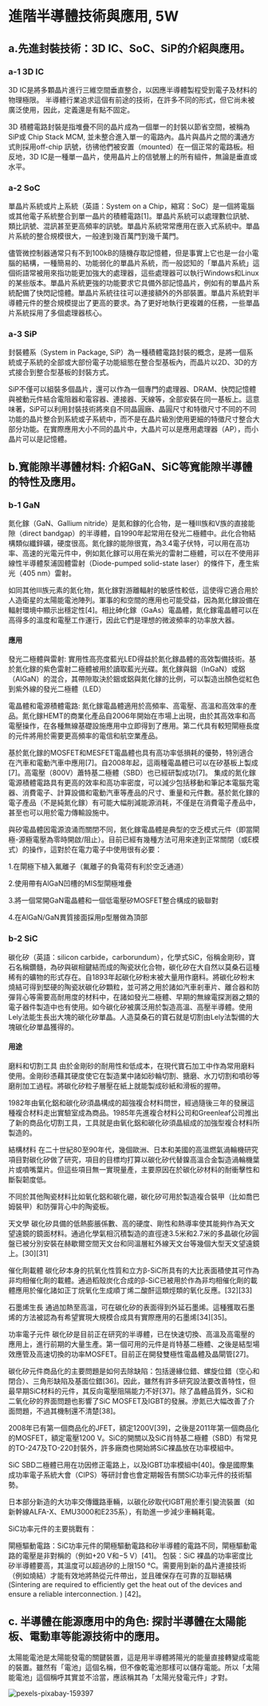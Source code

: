 # 進階半導體技術與應用, 5W 

## a.先進封裝技術：3D IC、SoC、SiP的介紹與應用。 
### a-1 3D IC
3D IC是將多顆晶片進行三維空間垂直整合，以因應半導體製程受到電子及材料的物理極限。 半導體行業追求這個有前途的技術，在許多不同的形式，但它尚未被廣泛使用，因此，定義還是有點不固定。

3D 積體電路封裝是指堆疊不同的晶片成為一個單一的封裝以節省空間，被稱為SiP或 Chip Stack MCM, 並未整合進入單一的電路內。晶片與晶片之間的溝通方式則採用off-chip 訊號，彷彿他們被安置（mounted）在一個正常的電路板。相反地，3D IC是一種單一晶片，使用晶片上的信號層上的所有組件，無論是垂直或水平。

### a-2 SoC
單晶片系統或片上系統（英語：System on a Chip，縮寫：SoC）是一個將電腦或其他電子系統整合到單一晶片的積體電路[1]。單晶片系統可以處理數位訊號、類比訊號、混訊甚至更高頻率的訊號。單晶片系統常常應用在嵌入式系統中。單晶片系統的整合規模很大，一般達到幾百萬門到幾千萬門。

儘管微控制器通常只有不到100kB的隨機存取記憶體，但是事實上它也是一台小電腦的結構，一種簡易的、功能弱化的單晶片系統，而一般認知的「單晶片系統」這個術語常被用來指功能更加強大的處理器，這些處理器可以執行Windows和Linux的某些版本。單晶片系統更強的功能要求它具備外部記憶晶片，例如有的單晶片系統配備了快閃記憶體。單晶片系統往往可以連接額外的外部裝置。單晶片系統對半導體元件的整合規模提出了更高的要求。為了更好地執行更複雜的任務，一些單晶片系統採用了多個處理器核心。

### a-3 SiP
封裝體系（System in Package, SiP）為一種積體電路封裝的概念，是將一個系統或子系統的全部或大部份電子功能組態在整合型基板內，而晶片以2D、3D的方式接合到整合型基板的封裝方式。

SiP不僅可以組裝多個晶片，還可以作為一個專門的處理器、DRAM、快閃記憶體與被動元件結合電阻器和電容器、連接器、天線等，全部安裝在同一基板上。這意味著，SiP可以利用封裝技術將來自不同晶圓廠、晶圓尺寸和特徵尺寸不同的不同功能的晶片整合到系統或子系統中，而不是在晶片級別使用更細的特徵尺寸整合大部分功能。在實際應用大小不同的晶片中，大晶片可以是應用處理器（AP），而小晶片可以是記憶體。

## b.寬能隙半導體材料: 介紹GaN、SiC等寬能隙半導體的特性及應用。
### b-1 GaN 
氮化鎵（GaN、Gallium nitride）是氮和鎵的化合物，是一種III族和V族的直接能隙（direct bandgap）的半導體，自1990年起常用在發光二極體中。此化合物結構類似纖鋅礦，硬度很高。氮化鎵的能隙很寬，為3.4電子伏特，可以用在高功率、高速的光電元件中，例如氮化鎵可以用在紫光的雷射二極體，可以在不使用非線性半導體泵浦固體雷射（Diode-pumped solid-state laser）的條件下，產生紫光（405 nm）雷射。

如同其他III族元素的氮化物，氮化鎵對游離輻射的敏感性較低，這使得它適合用於人造衛星的太陽能電池陣列。軍事的和空間的應用也可能受益，因為氮化鎵設備在輻射環境中顯示出穩定性[4]。相比砷化鎵（GaAs）電晶體，氮化鎵電晶體可以在高得多的溫度和電壓工作運行，因此它們是理想的微波頻率的功率放大器。
#### 應用
發光二極體與雷射:
實用性高亮度藍光LED得益於氮化鎵晶體的高效製備技術。基於氮化鎵的紫色雷射二極體被用於讀取藍光光碟。氮化鎵與銦（InGaN）或鋁（AlGaN）的混合，其帶隙取決於銦或鋁與氮化鎵的比例，可以製造出顏色從紅色到紫外線的發光二極體（LED）

電晶體和電源積體電路:
氮化鎵電晶體適用於高頻率、高電壓、高溫和高效率的產品。氮化鎵HEMT的商業化產品自2006年開始在市場上出現，由於其高效率和高電壓操作，在各種無線基礎設施應用中立即得到了應用。第二代具有較短閘極長度的元件將用於需要更高頻率的電信和航空業產品。

基於氮化鎵的MOSFET和MESFET電晶體也具有高功率低損耗的優勢，特別適合在汽車和電動汽車中應用[7]。自2008年起，這兩種電晶體已可以在矽基板上製成[7]。高電壓（800V）蕭特基二極體（SBD）也已經研製成功[7]。
集成的氮化鎵電源積體電路具有更高的效率和高功率密度，可以減少包括移動和筆記本電腦充電器、消費電子、計算設備和電動汽車等產品的尺寸、重量和元件數。基於氮化鎵的電子產品（不是純氮化鎵）有可能大幅削減能源消耗，不僅是在消費電子產品中，甚至也可以用於電力傳輸設施中。

與矽電晶體因電源浪涌而關閉不同，氮化鎵電晶體是典型的空乏模式元件（即當閘極-源極電壓為零時開啟/阻止）。目前已經有幾種方法可用來達到正常關閉（或E模式）的操作，這對於在電力電子中使用很有必要：

1.在閘極下植入氟離子（氟離子的負電荷有利於空乏通道）

2.使用帶有AlGaN凹槽的MIS型閘極堆疊

3.將一個常開GaN電晶體和一個低電壓矽MOSFET整合構成的級聯對

4.在AlGaN/GaN異質接面採用p型層做為頂部

### b-2 SiC
碳化矽（英語：silicon carbide，carborundum），化學式SiC，俗稱金剛砂，寶石名稱鑽髓，為矽與碳相鍵結而成的陶瓷狀化合物，碳化矽在大自然以莫桑石這種稀有的礦物的形式存在。自1893年起碳化矽粉末被大量用作磨料。將碳化矽粉末燒結可得到堅硬的陶瓷狀碳化矽顆粒，並可將之用於諸如汽車剎車片、離合器和防彈背心等需要高耐用度的材料中，在諸如發光二極體、早期的無線電探測器之類的電子器件製造中也有使用。如今碳化矽被廣泛用於製造高溫、高壓半導體。使用Lely法能生長出大塊的碳化矽單晶。人造莫桑石的寶石就是切割由Lely法製備的大塊碳化矽單晶獲得的。

#### 用途
磨料和切割工具
由於金剛砂的耐用性和低成本，在現代寶石加工中作為常用磨料使用。金剛砂憑藉其硬度使它在製造業中諸如砂輪切割、搪磨、水刀切割和噴砂等磨削加工過程。將碳化矽粒子層壓在紙上就能製成砂紙和滑板的握帶。

1982年由氧化鋁和碳化矽須晶構成的超強複合材料問世，經過隨後三年的發展這種複合材料走出實驗室成為商品。1985年先進複合材料公司和Greenleaf公司推出了新的商品化切割工具，工具就是由氧化鋁和碳化矽須晶組成的加強型複合材料所製造的。

結構材料
在二十世紀80至90年代，幾個歐洲、日本和美國的高溫燃氣渦輪機研究項目對碳化矽做了研究，項目的目標均打算以碳化矽代替鎳高溫合金製造渦輪機葉片或噴嘴葉片。但這些項目無一實現量產，主要原因在於碳化矽材料的耐衝擊性和斷裂韌度低。

不同於其他陶瓷材料比如氧化鋁和碳化硼，碳化矽可用於製造複合裝甲（比如喬巴姆裝甲）和防彈背心中的陶瓷板。

天文學
碳化矽具備的低熱膨脹係數、高的硬度、剛性和熱導率使其能夠作為天文望遠鏡的鏡面材料。通過化學氣相沉積製造的直徑達3.5米和2.7米的多晶碳化矽圓盤已被分別安裝在赫歇爾空間天文台和同溫層紅外線天文台等幾個大型天文望遠鏡上。[30][31]

催化劑載體
碳化矽本身的抗氧化性質和立方β-SiC所具有的大比表面積使其可作為非均相催化劑的載體。通過稻殼炭化合成的β-SiC已被用於作為非均相催化劑的載體應用於催化諸如正丁烷氧化生成順丁烯二酸酐這類烴類的氧化反應。[32][33]

石墨烯生長
通過加熱至高溫，可在碳化矽的表面得到外延石墨烯。這種獲取石墨烯的方法被認為有希望實現大規模合成具有實際應用的石墨烯[34][35]。

功率電子元件
碳化矽是目前正在研究的半導體，已在快速切換、高溫及高電壓的應用上，進行前期的大量生產。第一個可用的元件是肖特基二極體、之後是結型場效應管及高速切換的功率MOSFET。目前正在開發雙極性電晶體及晶閘管[27]。

碳化矽元件商品化的主要問題是如何去除缺陷：包括邊緣位錯、螺旋位錯（空心和閉合）、三角形缺陷及基面位錯[36]。因此，雖然有許多研究設法要改善特性，但最早期SiC材料的元件，其反向電壓阻隔能力不好[37]。除了晶體品質外，SiC和二氧化矽的界面問題也影響了SiC MOSFET及IGBT的發展。滲氮已大幅改善了介面問題，不過其機制還不清楚[38]。

2008年已有第一個商品化的JFET，額定1200V[39]，之後是2011年第一個商品化的MOSFET，額定電壓1200 V。SiC的開關以及SiC肖特基二極體（SBD）有常見的TO-247及TO-220封裝外，許多廠商也開始將SiC裸晶放在功率模組中。

SiC SBD二極體已用在功因修正電路上，以及IGBT功率模組中[40]。像是國際集成功率電子系統大會（CIPS）等研討會也會定期報告有關SiC功率元件的技術驅勢。

日本部分新造的大功率交傳鐵路車輛，以碳化矽取代IGBT用於牽引變流裝置（如新幹線ALFA-X、EMU3000和E235系），有助進一步減少車輛耗電。

SiC功率元件的主要挑戰有：

閘極驅動電路：SiC功率元件的閘極驅動電路和矽半導體的電路不同，閘極驅動電路的電壓是非對稱的（例如+20 V和−5 V）[41]。
包裝：SiC 裸晶的功率密度比矽半導體要高，其溫度可以超過矽的上限150 °C。需要用到新的晶片連接技術（例如燒結）才能有效地將熱從元件帶出，並且確保存在可靠的互聯結構 (Sintering are required to efficiently get the heat out of the devices and ensure a reliable interconnection. ) [42]。

## c. 半導體在能源應用中的角色: 探討半導體在太陽能板、電動車等能源技術中的應用。

太陽能電池是太陽能發電的關鍵裝置，這是用半導體將陽光的能量直接轉變成電能的裝置。雖然有「電池」這個名稱，但不像乾電池那樣可以儲存電能。所以「太陽能電池」這個稱呼其實並不洽當，應該稱其為「太陽光發電元件」才對。

![pexels-pixabay-159397](https://github.com/bill920112/ITEE2024/assets/144580649/6313fe9d-8d1f-4486-99a6-c3272d04eb43)


















